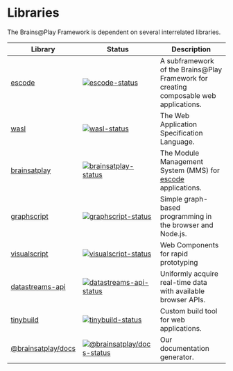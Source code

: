 # Libraries
The Brains@Play Framework is dependent on several interrelated libraries.

<!-- Note: Make sure to transfer changes to ../../index.md -->
| Library               | Status                                                       | Description                                             |
| --------------------- | ------------------------------------------------------------ | ------------------------------------------------------- |
| [escode]         | [![escode-status]][escode] | A subframework of the Brains@Play Framework for creating composable web applications.       |
| [wasl]         | [![wasl-status]][wasl] | The Web Application Specification Language.       |
| [brainsatplay]         | [![brainsatplay-status]][brainsatplay] | The Module Management System (MMS) for [escode] applications.
| [graphscript]         | [![graphscript-status]][graphscript] | Simple graph-based programming in the browser and Node.js.       |
| [visualscript]         | [![visualscript-status]][visualscript]  | Web Components for rapid prototyping       |
| [datastreams-api]     | [![datastreams-api-status]][datastreams-api]                   | Uniformly acquire real-time data with available browser APIs.                       |
| [tinybuild]     | [![tinybuild-status]][tinybuild]                   | Custom build tool for web applications.
| [@brainsatplay/docs]         | [![@brainsatplay/docs-status]][@brainsatplay/docs] | Our documentation generator.

[brainsatplay]: https://github.com/brainsatplay/brainsatplay/blob/main/README.md
[brainsatplay-status]: https://img.shields.io/npm/v/brainsatplay

<!-- Plugin Specification -->
[escode]: https://github.com/brainsatplay/escode/blob/main/README.md
[escode-status]: https://img.shields.io/npm/v/escode


<!-- Specification Language -->
[wasl]: https://github.com/brainsatplay/wasl/blob/main/README.md
[wasl-status]: https://img.shields.io/npm/v/wasl

<!-- Core Library-->
[graphscript]: https://github.com/brainsatplay/graphscript/blob/main/README.md
[graphscript-status]: https://img.shields.io/npm/v/graphscript

<!-- Low Code Programming System-->
[visualscript]: https://github.com/brainsatplay/visualscript/blob/main/README.md
[visualscript-status]: https://img.shields.io/npm/v/visualscript


<!-- Data Acquisition-->
[datastreams-api]: https://github.com/brainsatplay/datastreams-api/blob/main/README.md
[datastreams-api-status]: https://img.shields.io/npm/v/datastreams-api.svg

<!-- Build Tool-->
[tinybuild]: https://github.com/brainsatplay/tinybuild/blob/main/README.md
[tinybuild-status]: https://img.shields.io/npm/v/tinybuild

[@brainsatplay/docs]: https://github.com/brainsatplay/docs/blob/nightly/README.md
[@brainsatplay/docs-status]: https://img.shields.io/npm/v/@brainsatplay/docs